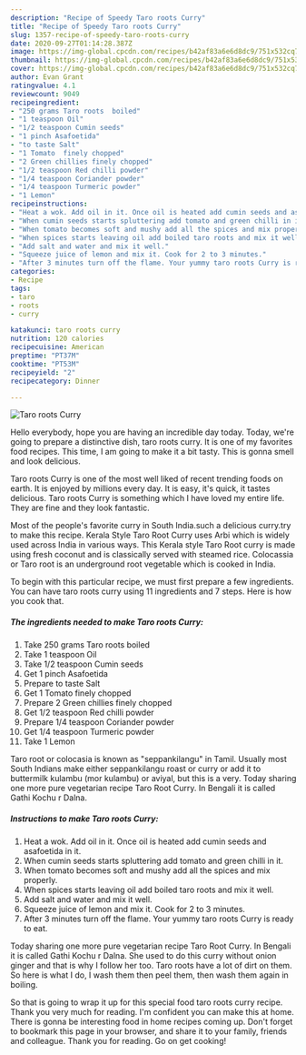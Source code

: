 ```yaml
---
description: "Recipe of Speedy Taro roots Curry"
title: "Recipe of Speedy Taro roots Curry"
slug: 1357-recipe-of-speedy-taro-roots-curry
date: 2020-09-27T01:14:28.387Z
image: https://img-global.cpcdn.com/recipes/b42af83a6e6d8dc9/751x532cq70/taro-roots-curry-recipe-main-photo.jpg
thumbnail: https://img-global.cpcdn.com/recipes/b42af83a6e6d8dc9/751x532cq70/taro-roots-curry-recipe-main-photo.jpg
cover: https://img-global.cpcdn.com/recipes/b42af83a6e6d8dc9/751x532cq70/taro-roots-curry-recipe-main-photo.jpg
author: Evan Grant
ratingvalue: 4.1
reviewcount: 9049
recipeingredient:
- "250 grams Taro roots  boiled"
- "1 teaspoon Oil"
- "1/2 teaspoon Cumin seeds"
- "1 pinch Asafoetida"
- "to taste Salt"
- "1 Tomato  finely chopped"
- "2 Green chillies finely chopped"
- "1/2 teaspoon Red chilli powder"
- "1/4 teaspoon Coriander powder"
- "1/4 teaspoon Turmeric powder"
- "1 Lemon"
recipeinstructions:
- "Heat a wok. Add oil in it. Once oil is heated add cumin seeds and asafoetida in it."
- "When cumin seeds starts spluttering add tomato and green chilli in it."
- "When tomato becomes soft and mushy add all the spices and mix properly."
- "When spices starts leaving oil add boiled taro roots and mix it well."
- "Add salt and water and mix it well."
- "Squeeze juice of lemon and mix it. Cook for 2 to 3 minutes."
- "After 3 minutes turn off the flame. Your yummy taro roots Curry is ready to eat."
categories:
- Recipe
tags:
- taro
- roots
- curry

katakunci: taro roots curry 
nutrition: 120 calories
recipecuisine: American
preptime: "PT37M"
cooktime: "PT53M"
recipeyield: "2"
recipecategory: Dinner

---
```



![Taro roots Curry](https://img-global.cpcdn.com/recipes/b42af83a6e6d8dc9/751x532cq70/taro-roots-curry-recipe-main-photo.jpg)

Hello everybody, hope you are having an incredible day today. Today, we're going to prepare a distinctive dish, taro roots curry. It is one of my favorites food recipes. This time, I am going to make it a bit tasty. This is gonna smell and look delicious.

Taro roots Curry is one of the most well liked of recent trending foods on earth. It is enjoyed by millions every day. It is easy, it's quick, it tastes delicious. Taro roots Curry is something which I have loved my entire life. They are fine and they look fantastic.

Most of the people&#39;s favorite curry in South India.such a delicious curry.try to make this recipe. Kerala Style Taro Root Curry uses Arbi which is widely used across India in various ways. This Kerala style Taro Root curry is made using fresh coconut and is classically served with steamed rice. Colocassia or Taro root is an underground root vegetable which is cooked in India.


To begin with this particular recipe, we must first prepare a few ingredients. You can have taro roots curry using 11 ingredients and 7 steps. Here is how you cook that.

<!--inarticleads1-->

##### The ingredients needed to make Taro roots Curry:

1. Take 250 grams Taro roots  boiled
1. Take 1 teaspoon Oil
1. Take 1/2 teaspoon Cumin seeds
1. Get 1 pinch Asafoetida
1. Prepare to taste Salt
1. Get 1 Tomato  finely chopped
1. Prepare 2 Green chillies finely chopped
1. Get 1/2 teaspoon Red chilli powder
1. Prepare 1/4 teaspoon Coriander powder
1. Get 1/4 teaspoon Turmeric powder
1. Take 1 Lemon


Taro root or colocasia is known as &#34;seppankilangu&#34; in Tamil. Usually most South Indians make either seppankilangu roast or curry or add it to buttermilk kulambu (mor kulambu) or aviyal, but this is a very. Today sharing one more pure vegetarian recipe Taro Root Curry. In Bengali it is called Gathi Kochu r Dalna. 

<!--inarticleads2-->

##### Instructions to make Taro roots Curry:

1. Heat a wok. Add oil in it. Once oil is heated add cumin seeds and asafoetida in it.
1. When cumin seeds starts spluttering add tomato and green chilli in it.
1. When tomato becomes soft and mushy add all the spices and mix properly.
1. When spices starts leaving oil add boiled taro roots and mix it well.
1. Add salt and water and mix it well.
1. Squeeze juice of lemon and mix it. Cook for 2 to 3 minutes.
1. After 3 minutes turn off the flame. Your yummy taro roots Curry is ready to eat.


Today sharing one more pure vegetarian recipe Taro Root Curry. In Bengali it is called Gathi Kochu r Dalna. She used to do this curry without onion ginger and that is why I follow her too. Taro roots have a lot of dirt on them. So here is what I do, I wash them then peel them, then wash them again in boiling. 

So that is going to wrap it up for this special food taro roots curry recipe. Thank you very much for reading. I'm confident you can make this at home. There is gonna be interesting food in home recipes coming up. Don't forget to bookmark this page in your browser, and share it to your family, friends and colleague. Thank you for reading. Go on get cooking!
